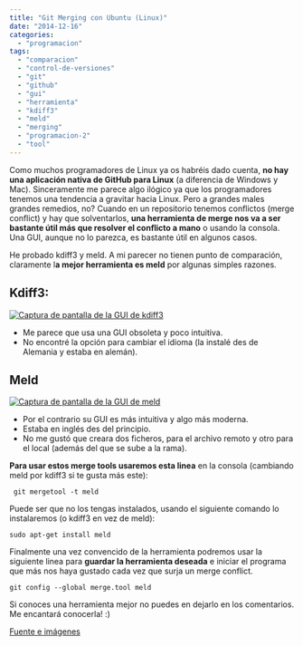 ```yaml
---
title: "Git Merging con Ubuntu (Linux)"
date: "2014-12-16"
categories: 
  - "programacion"
tags: 
  - "comparacion"
  - "control-de-versiones"
  - "git"
  - "github"
  - "gui"
  - "herramienta"
  - "kdiff3"
  - "meld"
  - "merging"
  - "programacion-2"
  - "tool"
---
```


Como muchos programadores de Linux ya os habréis dado cuenta, **no hay una aplicación nativa de GitHub para Linux** (a diferencia de Windows y Mac). Sinceramente me parece algo ilógico ya que los programadores tenemos una tendencia a gravitar hacia Linux. Pero a grandes males grandes remedios, no? Cuando en un repositorio tenemos conflictos (merge conflict) y hay que solventarlos, **una herramienta de merge nos va a ser bastante útil más que resolver el conflicto a mano** o usando la consola. Una GUI, aunque no lo parezca, es bastante útil en algunos casos.

He probado kdiff3 y meld. A mi parecer no tienen punto de comparación, claramente l**a mejor herramienta es meld** por algunas simples razones.

## Kdiff3:

[![Captura de pantalla de la GUI de kdiff3](images/kdiff3.png)](http://rocreguant.com/wp-content/uploads/2014/12/kdiff3.png)

- Me parece que usa una GUI obsoleta y poco intuitiva.
- No encontré la opción para cambiar el idioma (la instalé des de Alemania y estaba en alemán).

## Meld

[![Captura de pantalla de la GUI de meld](images/meld.png)](http://rocreguant.com/wp-content/uploads/2014/12/meld.png)

- Por el contrario su GUI es más intuitiva y algo más moderna.
- Estaba en inglés des del principio.
- No me gustó que creara dos ficheros, para el archivo remoto y otro para el local (además del que se sube a la rama).

**Para usar estos merge tools usaremos esta linea** en la consola (cambiando meld por kdiff3 si te gusta más este):

```
 git mergetool -t meld
```

Puede ser que no los tengas instalados, usando el siguiente comando lo instalaremos (o kdiff3 en vez de meld):

```
sudo apt-get install meld
```

Finalmente una vez convencido de la herramienta podremos usar la siguiente linea para **guardar la herramienta deseada** e iniciar el programa que más nos haya gustado cada vez que surja un merge conflict.

```
git config --global merge.tool meld
```

Si conoces una herramienta mejor no puedes en dejarlo en los comentarios. Me encantará conocerla! :)

[Fuente e imágenes](http://www.gitguys.com/topics/merging-with-a-gui/)
